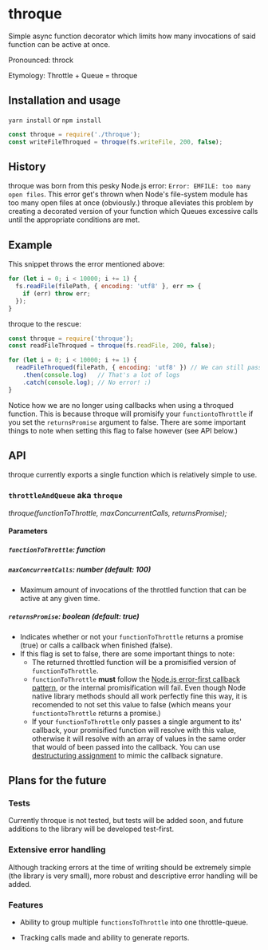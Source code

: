 # throque

Simple async function decorator which limits how many invocations of said function can be active at once.

Pronounced: throck

Etymology: Throttle + Queue = throque

## Installation and usage

`yarn install` or `npm install`

```javascript
const throque = require('./throque');
const writeFileThroqued = throque(fs.writeFile, 200, false);
```

## History

throque was born from this pesky Node.js error: `Error: EMFILE: too many open files`. This error get's thrown when Node's file-system module has too many open files at once (obviously.) throque alleviates this problem by creating a decorated version of your function which Queues excessive calls until the appropriate conditions are met.

## Example

This snippet throws the error mentioned above:

```javascript
for (let i = 0; i < 10000; i += 1) {
  fs.readFile(filePath, { encoding: 'utf8' }, err => {
    if (err) throw err;
  });
}
```

throque to the rescue:

```javascript
const throque = require('throque');
const readFileThroqued = throque(fs.readFile, 200, false);

for (let i = 0; i < 10000; i += 1) {
  readFileThroqued(filePath, { encoding: 'utf8' }) // We can still pass the same arguments to fs.readFile (but not the callback)
    .then(console.log)   // That's a lot of logs
    .catch(console.log); // No error! :)
}
```

Notice how we are no longer using callbacks when using a throqued function. This is because throque will promisify your `functiontoThrottle` if you set the `returnsPromise` argument to false. There are some important things to note when setting this flag to false however (see API below.)

## API

throque currently exports a single function which is relatively simple to use.

### `throttleAndQueue` aka `throque`

_throque(functionToThrottle, maxConcurrentCalls, returnsPromise);_

#### Parameters

##### `functionToThrottle`: function

##### `maxConcurrentCalls`: number (default: 100)

* Maximum amount of invocations of the throttled function that can be active at any given time.

##### `returnsPromise`: boolean (default: true)

* Indicates whether or not your `functionToThrottle` returns a promise (true) or calls a callback when finished (false).
* If this flag is set to false, there are some important things to note:
  * The returned throttled function will be a promisified version of `functionToThrottle`.
  * `functionToThrottle` **must** follow the [Node.js error-first callback pattern](http://fredkschott.com/post/2014/03/understanding-error-first-callbacks-in-node-js/), or the internal promisification will fail. Even though Node native library methods should all work perfectly fine this way, it is recomended to not set this value to false (which means your `functiontoThrottle` returns a promise.)
  * If your `functionToThrottle` only passes a single argument to its' callback, your promisified function will resolve with this value, otherwise it will resolve with an array of values in the same order that would of been passed into the callback. You can use [destructuring assignment](https://developer.mozilla.org/en-US/docs/Web/JavaScript/Reference/Operators/Destructuring_assignment) to mimic the callback signature.

## Plans for the future

### Tests

Currently throque is not tested, but tests will be added soon, and future additions to the library will be developed test-first.

### Extensive error handling

Although tracking errors at the time of writing should be extremely simple (the library is very small), more robust and descriptive error handling will be added.

### Features

* Ability to group multiple `functionsToThrottle` into one throttle-queue.

* Tracking calls made and ability to generate reports.
